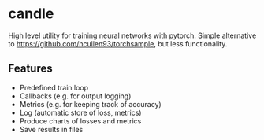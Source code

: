 # candle

High level utility for training neural networks with pytorch.
Simple alternative to https://github.com/ncullen93/torchsample, but less functionality.

## Features

* Predefined train loop
* Callbacks (e.g. for output logging)
* Metrics (e.g. for keeping track of accuracy)
* Log (automatic store of loss, metrics)
* Produce charts of losses and metrics
* Save results in files
